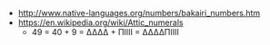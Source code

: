 - http://www.native-languages.org/numbers/bakairi_numbers.htm
- https://en.wikipedia.org/wiki/Attic_numerals
  - 49 = 40 + 9 = ΔΔΔΔ + ΠΙΙΙΙ = ΔΔΔΔΠΙΙΙΙ
